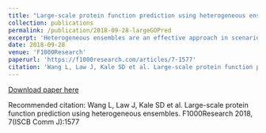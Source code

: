 ```yaml
---
title: "Large-scale protein function prediction using heterogeneous ensembles"
collection: publications
permalink: /publication/2018-09-28-largeGOPred
excerpt: 'Heterogeneous ensembles are an effective approach in scenarios where the ideal data type and/or individual predictor are unclear for a given problem. These ensembles have shown promise for protein function prediction (PFP), but their ability to improve PFP at a large scale is unclear. The overall goal of this study is to critically assess this ability of a variety of heterogeneous ensemble methods across a multitude of functional terms, proteins and organisms. Our results show that these methods, especially Stacking using Logistic Regression, indeed produce more accurate predictions for a variety of Gene Ontology terms differing in size and specificity. To enable the application of these methods to other related problems, we have publicly shared the HPC-enabled code underlying this work as LargeGOPred ( https://github.com/GauravPandeyLab/LargeGOPred ).'
date: 2018-09-28
venue: 'F1000Research'
paperurl: 'https://f1000research.com/articles/7-1577'
citation: 'Wang L, Law J, Kale SD et al. Large-scale protein function prediction using heterogeneous ensembles [version 1; peer review: 2 approved]. F1000Research 2018, 7(ISCB Comm J):1577 (https://doi.org/10.12688/f1000research.16415.1)'
---
```



[Download paper here](https://f1000research.com/articles/7-1577)

Recommended citation: Wang L, Law J, Kale SD et al. Large-scale protein function prediction using heterogeneous ensembles. F1000Research 2018, 7(ISCB Comm J):1577
